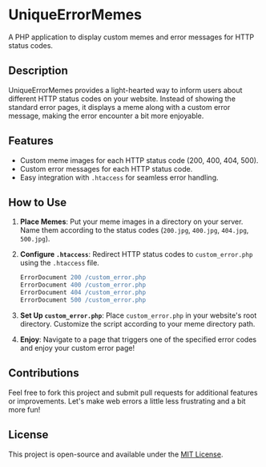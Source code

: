 # UniqueErrorMemes

A PHP application to display custom memes and error messages for HTTP status codes.

## Description

UniqueErrorMemes provides a light-hearted way to inform users about different HTTP status codes on your website. Instead of showing the standard error pages, it displays a meme along with a custom error message, making the error encounter a bit more enjoyable.

## Features

- Custom meme images for each HTTP status code (200, 400, 404, 500).
- Custom error messages for each HTTP status code.
- Easy integration with `.htaccess` for seamless error handling.

## How to Use

1. **Place Memes**: Put your meme images in a directory on your server. Name them according to the status codes (`200.jpg`, `400.jpg`, `404.jpg`, `500.jpg`).

2. **Configure `.htaccess`**: Redirect HTTP status codes to `custom_error.php` using the `.htaccess` file.

    ```apache
    ErrorDocument 200 /custom_error.php
    ErrorDocument 400 /custom_error.php
    ErrorDocument 404 /custom_error.php
    ErrorDocument 500 /custom_error.php
    ```

3. **Set Up `custom_error.php`**: Place `custom_error.php` in your website's root directory. Customize the script according to your meme directory path.

4. **Enjoy**: Navigate to a page that triggers one of the specified error codes and enjoy your custom error page!

## Contributions

Feel free to fork this project and submit pull requests for additional features or improvements. Let's make web errors a little less frustrating and a bit more fun!

## License

This project is open-source and available under the [MIT License](LICENSE).

